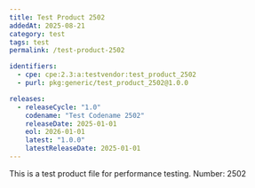 ```yaml
---
title: Test Product 2502
addedAt: 2025-08-21
category: test
tags: test
permalink: /test-product-2502

identifiers:
  - cpe: cpe:2.3:a:testvendor:test_product_2502
  - purl: pkg:generic/test_product_2502@1.0.0

releases:
  - releaseCycle: "1.0"
    codename: "Test Codename 2502"
    releaseDate: 2025-01-01
    eol: 2026-01-01
    latest: "1.0.0"
    latestReleaseDate: 2025-01-01
---
```


This is a test product file for performance testing. Number: 2502
